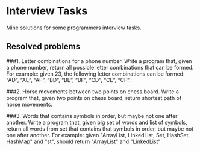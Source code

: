# Interview Tasks
Mine solutions for some programmers interview tasks.

## Resolved problems

###1. Letter combinations for a phone number.
Write a program that, given a phone number, return all possible letter combinations that can be formed. 
For example: given 23, the following letter combinations can be formed: “AD”, “AE”, “AF”, “BD”, “BE”, “BF”, “CD”, “CE”, “CF”.

###2. Horse movements between two points on chess board.
Write a program that, given two points on chess board, return shortest path of horse movements.

###3. Words that contains symbols in order, but maybe not one after another.
Write a program that, given big set of words and list of symbols, return all words from set that contains that symbols in order,
but maybe not one after another.
For example: given "ArrayList, LinkedList, Set, HashSet, HashMap" and "st", should return "ArrayList" and "LinkedList"  
